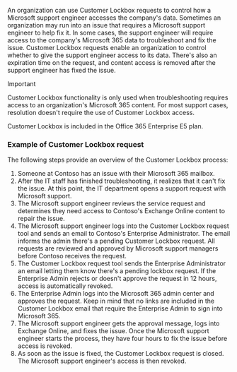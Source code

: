 An organization can use Customer Lockbox requests to control how a Microsoft support engineer accesses the company's data. Sometimes an organization may run into an issue that requires a Microsoft support engineer to help fix it. In some cases, the support engineer will require access to the company's Microsoft 365 data to troubleshoot and fix the issue. Customer Lockbox requests enable an organization to control whether to give the support engineer access to its data. There's also an expiration time on the request, and content access is removed after the support engineer has fixed the issue.

> [!IMPORTANT]
> Customer Lockbox functionality is only used when troubleshooting requires access to an organization's Microsoft 365 content. For most support cases, resolution doesn't require the use of Customer Lockbox access.

Customer Lockbox is included in the Office 365 Enterprise E5 plan.

### Example of Customer Lockbox request

The following steps provide an overview of the Customer Lockbox process:

1.  Someone at Contoso has an issue with their Microsoft 365 mailbox.
2.  After the IT staff has finished troubleshooting, it realizes that it can't fix the issue. At this point, the IT department opens a support request with Microsoft support.
3.  The Microsoft support engineer reviews the service request and determines they need access to Contoso's Exchange Online content to repair the issue.
4.  The Microsoft support engineer logs into the Customer Lockbox request tool and sends an email to Contoso's Enterprise Administrator. The email informs the admin there's a pending Customer Lockbox request. All requests are reviewed and approved by Microsoft support managers before Contoso receives the request.
5.  The Customer Lockbox request tool sends the Enterprise Administrator an email letting them know there's a pending lockbox request. If the Enterprise Admin rejects or doesn't approve the request in 12 hours, access is automatically revoked.
6.  The Enterprise Admin logs into the Microsoft 365 admin center and approves the request. Keep in mind that no links are included in the Customer Lockbox email that require the Enterprise Admin to sign into Microsoft 365.
7.  The Microsoft support engineer gets the approval message, logs into Exchange Online, and fixes the issue. Once the Microsoft support engineer starts the process, they have four hours to fix the issue before access is revoked.
8.  As soon as the issue is fixed, the Customer Lockbox request is closed. The Microsoft support engineer's access is then revoked.
